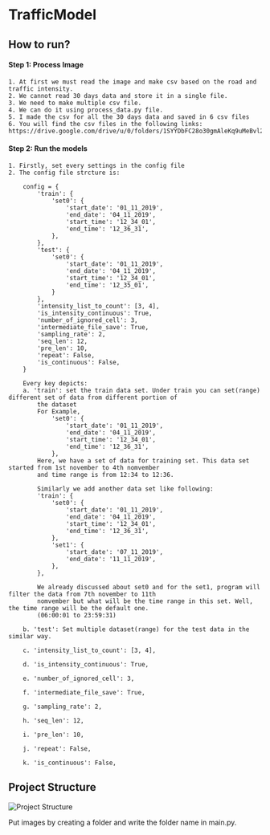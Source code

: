 # TrafficModel

## How to run?

#### Step 1: Process Image
    1. At first we must read the image and make csv based on the road and traffic intensity.
    2. We cannot read 30 days data and store it in a single file.
    3. We need to make multiple csv file. 
    4. We can do it using process_data.py file.
    5. I made the csv for all the 30 days data and saved in 6 csv files
    6. You will find the csv files in the following links: https://drive.google.com/drive/u/0/folders/1SYYDbFC28o30gmAleKq9uMeBvl2yQL0x
    
#### Step 2: Run the models
    1. Firstly, set every settings in the config file
    2. The config file strcture is:
   
        config = {
            'train': {
                'set0': {
                    'start_date': '01_11_2019',
                    'end_date': '04_11_2019',
                    'start_time': '12_34_01',
                    'end_time': '12_36_31',
                },
            },
            'test': {
                'set0': {
                    'start_date': '01_11_2019',
                    'end_date': '04_11_2019',
                    'start_time': '12_34_01',
                    'end_time': '12_35_01',
                }
            },
            'intensity_list_to_count': [3, 4],
            'is_intensity_continuous': True,
            'number_of_ignored_cell': 3,
            'intermediate_file_save': True,
            'sampling_rate': 2,
            'seq_len': 12,
            'pre_len': 10,
            'repeat': False,
            'is_continuous': False,
        }
        
        Every key depicts:
        a. 'train': set the train data set. Under train you can set(range) different set of data from different portion of 
            the dataset
            For Example, 
                'set0': {
                    'start_date': '01_11_2019',
                    'end_date': '04_11_2019',
                    'start_time': '12_34_01',
                    'end_time': '12_36_31',
                },
            Here, we have a set of data for training set. This data set started from 1st november to 4th nomvember 
            and time range is from 12:34 to 12:36.
            
            Similarly we add another data set like following:
            'train': {
                'set0': {
                    'start_date': '01_11_2019',
                    'end_date': '04_11_2019',
                    'start_time': '12_34_01',
                    'end_time': '12_36_31',
                },
                'set1': {
                    'start_date': '07_11_2019',
                    'end_date': '11_11_2019',
                },
            },
            
            We already discussed about set0 and for the set1, program will filter the data from 7th november to 11th
            nomvember but what will be the time range in this set. Well, the time range will be the default one. 
            (06:00:01 to 23:59:31)
            
        b. 'test': Set multiple dataset(range) for the test data in the similar way.
        
        c. 'intensity_list_to_count': [3, 4],
        
        d. 'is_intensity_continuous': True,
        
        e. 'number_of_ignored_cell': 3,
        
        f. 'intermediate_file_save': True,
        
        g. 'sampling_rate': 2,
        
        h. 'seq_len': 12,
        
        i. 'pre_len': 10,
        
        j. 'repeat': False,
        
        k. 'is_continuous': False,
        
            
            
## Project Structure

![Project Structure](https://github.com/ResearchWithMahbubSir/TrafficModel/blob/master/Screen%20Shot%202020-04-18%20at%203.10.35.png)


Put images by creating a folder and write the folder name in main.py.
